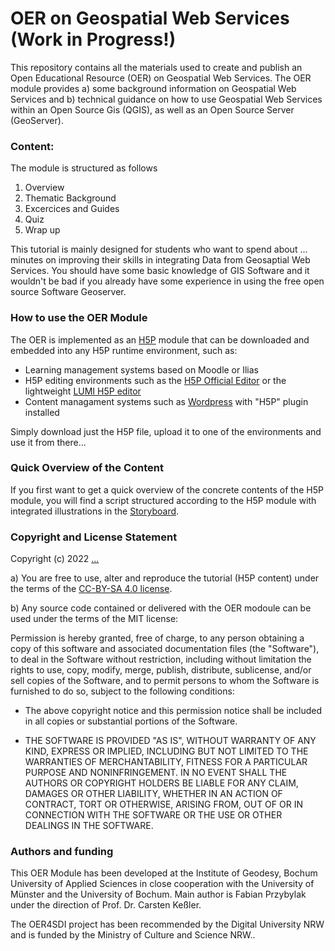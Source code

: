 # OER on Geospatial Web Services (Work in Progress!)          

This repository contains all the materials used to create and publish an Open Educational Resource (OER) on Geospatial Web Services. The OER module provides a) some background information on Geospatial Web Services and b) technical guidance on how to use Geospatial Web Services within an Open Source Gis (QGIS), as well as an Open Source Server (GeoServer). 

### Content:
The module is structured as follows

1. Overview
2. Thematic Background 
3. Excercices and Guides
4. Quiz
5. Wrap up 

This tutorial is mainly designed for students who want to spend about ... minutes on improving their skills in integrating Data from Geosaptial Web Services. You should have some basic knowledge of GIS Software and it wouldn't be bad if you already have some experience in using the free open source Software Geoserver.

### How to use the OER Module

The OER is implemented as an  [H5P](https://h5p.org/) module that can be downloaded and embedded into any H5P runtime environment, such as: 
- Learning management systems based on Moodle or Ilias 
- H5P editing environments such as the [H5P Official Editor](https://h5p.org/) or the lightweight [LUMI H5P editor](https://lumi.education/)
- Content managament systems such as [Wordpress](https://wordpress.com/) with "H5P" plugin installed

Simply download just the H5P file, upload it to one of the environments and use it from there...

### Quick Overview of the Content

If you first want to get a quick overview of the concrete contents of the H5P module, you will find a script structured according to the H5P module with integrated illustrations in the [Storyboard](/StoryBoard_Deutsch.md). 

### Copyright and License Statement

Copyright (c) 2022 [...](...)

a) You are free to use, alter and reproduce the tutorial (H5P content) under the terms of the [CC-BY-SA 4.0 license](https://creativecommons.org/licenses/by-sa/4.0/legalcode). 

b) Any source code contained or delivered with the OER modoule can be used under the terms of the MIT license:

Permission is hereby granted, free of charge, to any person obtaining a copy of this software and associated documentation files (the "Software"), to deal in the Software without restriction, including without limitation the rights to use, copy, modify, merge, publish, distribute, sublicense, and/or sell
copies of the Software, and to permit persons to whom the Software is furnished to do so, subject to the following conditions:

* The above copyright notice and this permission notice shall be included in all
copies or substantial portions of the Software.

* THE SOFTWARE IS PROVIDED "AS IS", WITHOUT WARRANTY OF ANY KIND, EXPRESS OR IMPLIED, INCLUDING BUT NOT LIMITED TO THE WARRANTIES OF MERCHANTABILITY,
FITNESS FOR A PARTICULAR PURPOSE AND NONINFRINGEMENT. IN NO EVENT SHALL THE AUTHORS OR COPYRIGHT HOLDERS BE LIABLE FOR ANY CLAIM, DAMAGES OR OTHER
LIABILITY, WHETHER IN AN ACTION OF CONTRACT, TORT OR OTHERWISE, ARISING FROM, OUT OF OR IN CONNECTION WITH THE SOFTWARE OR THE USE OR OTHER DEALINGS IN THE
SOFTWARE. 

### Authors and funding

This OER Module has been developed at the Institute of Geodesy, Bochum University of Applied Sciences in close cooperation with the University of Münster and the University of Bochum. Main author is Fabian Przybylak under the direction of Prof. Dr. Carsten Keßler.

The OER4SDI project has been recommended by the Digital University NRW and is funded by the Ministry of Culture and Science NRW..
